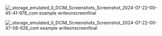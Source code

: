 ![_storage_emulated_0_DCIM_Screenshots_Screenshot_2024-07-22-00-45-41-978_com example writeonscreenfinal](https://github.com/user-attachments/assets/e8583106-105b-4829-9814-c4cab84501a6)



![_storage_emulated_0_DCIM_Screenshots_Screenshot_2024-07-22-00-47-08-926_com example writeonscreenfinal](https://github.com/user-attachments/assets/4ed94d6e-b8ca-46af-a082-8e090f78a758)
